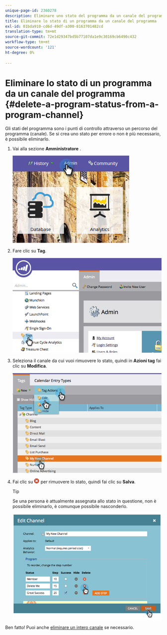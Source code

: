 ```yaml
---
unique-page-id: 2360278
description: Eliminare uno stato del programma da un canale del programma - Documentazione di Marketo - Documentazione del prodotto
title: Eliminare lo stato di un programma da un canale del programma
exl-id: 01bda910-cd6d-49df-a300-8163701482cd
translation-type: tm+mt
source-git-commit: 72e1d29347bd5b77107da1e9c30169cb6490c432
workflow-type: tm+mt
source-wordcount: '121'
ht-degree: 0%

---
```


# Eliminare lo stato di un programma da un canale del programma {#delete-a-program-status-from-a-program-channel}

Gli stati del programma sono i punti di controllo attraverso un percorso del programma (canale). Se si crea uno stato per errore o non è più necessario, è possibile eliminarlo.

1. Vai alla sezione **Amministratore** .

   ![](assets/admin.png)

1. Fare clic su **Tag**.

   ![](assets/image2014-9-24-15-3a51-3a24.png)

1. Seleziona il canale da cui vuoi rimuovere lo stato, quindi in **Azioni tag** fai clic su **Modifica**.

   ![](assets/image2014-9-24-15-3a51-3a45.png)

1. Fai clic su ![Icona X](assets/image2014-9-24-15-3a52-3a39.png) per rimuovere lo stato, quindi fai clic su **Salva**.

   >[!TIP]
   >
   >Se una persona è attualmente assegnata allo stato in questione, non è possibile eliminarlo, è comunque possibile nasconderlo.

   ![](assets/image2014-9-24-15-3a57-3a53.png)

Ben fatto! Puoi anche [eliminare un intero canale](/help/marketo/product-docs/administration/tags/delete-a-program-channel.md) se necessario.
